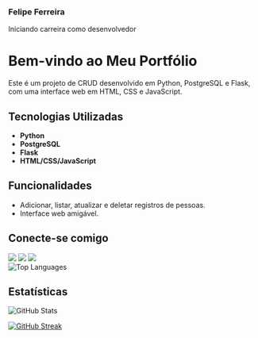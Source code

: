### Felipe Ferreira

Iniciando carreira como desenvolvedor

# Bem-vindo ao Meu Portfólio

Este é um projeto de CRUD desenvolvido em Python, PostgreSQL e Flask, com uma interface web em HTML, CSS e JavaScript.

## Tecnologias Utilizadas

- **Python**
- **PostgreSQL**
- **Flask**
- **HTML/CSS/JavaScript**

## Funcionalidades

- Adicionar, listar, atualizar e deletar registros de pessoas.
- Interface web amigável.

## Conecte-se comigo
<div>
  <a href = "mailto:f3cdde@gmail.com"><img src="https://img.shields.io/badge/-Gmail-%23333?style=for-the-badge&logo=gmail&logoColor=white" target="_blank"></a>
  <a href="https://www.linkedin.com/in/-felipe-ferreira-/" target="_blank"><img src="https://img.shields.io/badge/-LinkedIn-%230077B5?style=for-the-badge&logo=linkedin&logoColor=white" target="_blank"></a>  
  <a href="https://wa.me/5588993783143" target="_blank"><img src="https://img.shields.io/badge/WhatsApp-25D366?style=for-the-badge&logo=whatsapp&logoColor=white" target="_blank"></a>  
</div>
 <img src="https://github-readme-stats.vercel.app/api/top-langs/?username=hermanitoPro&layout=compact&theme=radical" alt="Top Languages" />

## Estatísticas

![GitHub Stats](https://github-readme-stats.vercel.app/api?username=f3cdde&theme=transparent&bg_color=000&border_color=30A3DC&show_icons=true&icon_color=30A3DC&title_color=b768a2&text_color=BBB)
 
[![GitHub Streak](https://streak-stats.demolab.com/?user=f3cdde&theme=bear&background=000&border=30A3DC&dates=FFF)](https://git.io/streak-stats)
